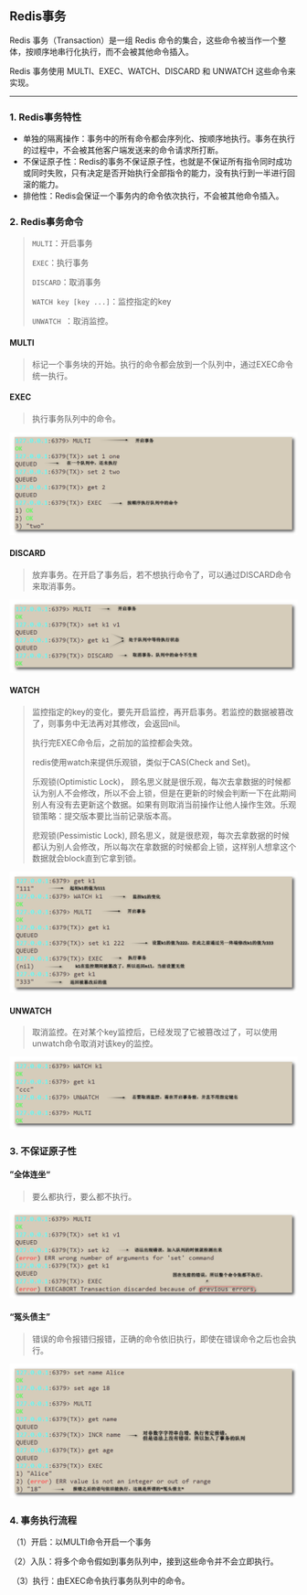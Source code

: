 ## Redis事务

Redis 事务（Transaction）是一组 Redis 命令的集合，这些命令被当作一个整体，按顺序地串行化执行，而不会被其他命令插入。

Redis 事务使用 MULTI、EXEC、WATCH、DISCARD 和 UNWATCH 这些命令来实现。

------



### 1. Redis事务特性

- 单独的隔离操作：事务中的所有命令都会序列化、按顺序地执行。事务在执行的过程中，不会被其他客户端发送来的命令请求所打断。
- 不保证原子性：Redis的事务不保证原子性，也就是不保证所有指令同时成功或同时失败，只有决定是否开始执行全部指令的能力，没有执行到一半进行回滚的能力。
- 排他性：Redis会保证一个事务内的命令依次执行，不会被其他命令插入。



### 2. Redis事务命令

> `MULTI`：开启事务
>
> `EXEC`：执行事务
>
> `DISCARD`：取消事务
>
> `WATCH key [key ...]`：监控指定的key
>
> `UNWATCH `：取消监控。



#### MULTI

> 标记一个事务块的开始。执行的命令都会放到一个队列中，通过EXEC命令统一执行。



#### EXEC

> 执行事务队列中的命令。

![2023-04-13_005226](img/2023-04-13_005226.png)



#### DISCARD

> 放弃事务。在开启了事务后，若不想执行命令了，可以通过DISCARD命令来取消事务。

![2023-04-13_010054](img/2023-04-13_010054.png)

#### WATCH

> 监控指定的key的变化，要先开启监控，再开启事务。若监控的数据被篡改了，则事务中无法再对其修改，会返回nil。
>
> 执行完EXEC命令后，之前加的监控都会失效。
>
> redis使用watch来提供乐观锁，类似于CAS(Check and Set)。
>
> 乐观锁(Optimistic Lock)， 顾名思义就是很乐观，每次去拿数据的时候都认为别人不会修改，所以不会上锁，但是在更新的时候会判断一下在此期间别人有没有去更新这个数据。如果有则取消当前操作让他人操作生效。乐观锁策略：提交版本要比当前记录版本高。
>
> 悲观锁(Pessimistic Lock), 顾名思义，就是很悲观，每次去拿数据的时候都认为别人会修改，所以每次在拿数据的时候都会上锁，这样别人想拿这个数据就会block直到它拿到锁。

![2023-04-13_014123](img/2023-04-13_014123.png)

#### UNWATCH

> 取消监控。在对某个key监控后，已经发现了它被篡改过了，可以使用unwatch命令取消对该key的监控。

![2023-04-13_015330](img/2023-04-13_015330.png)

### 3. 不保证原子性

#### ”全体连坐“

> 要么都执行，要么都不执行。

![2023-04-13_021448](img/2023-04-13_021448.png)

#### “冤头债主”

> 错误的命令报错归报错，正确的命令依旧执行，即使在错误命令之后也会执行。

![2023-04-13_020726](img/2023-04-13_020726.png)



### 4. 事务执行流程

​	（1）开启：以MULTI命令开启一个事务

​	（2）入队：将多个命令假如到事务队列中，接到这些命令并不会立即执行。

​	（3）执行：由EXEC命令执行事务队列中的命令。
